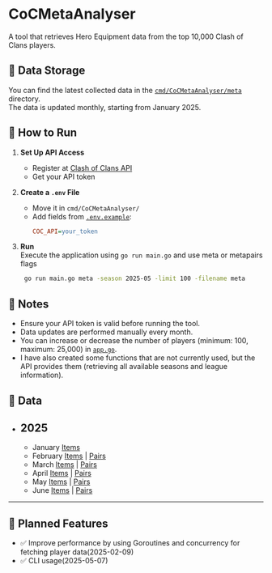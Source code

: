 # CoCMetaAnalyser

A tool that retrieves Hero Equipment data from the top 10,000 Clash of Clans players.

## 📂 Data Storage

You can find the latest collected data in the [`cmd/CoCMetaAnalyser/meta`](cmd/CoCMetaAnalyser/meta) directory.  
The data is updated monthly, starting from January 2025.

## 🚀 How to Run

1. **Set Up API Access**

    - Register at [Clash of Clans API](https://developer.clashofclans.com/)
    - Get your API token

2. **Create a `.env` File**

    - Move it in `cmd/CoCMetaAnalyser/`
    - Add fields from [`.env.example`](.env.example):
        ```ini
        COC_API=your_token
        ```

3. **Run**  
   Execute the application using `go run main.go` and use meta or metapairs flags
    ```bash
     go run main.go meta -season 2025-05 -limit 100 -filename meta
    ```

## 📌 Notes

-   Ensure your API token is valid before running the tool.
-   Data updates are performed manually every month.
-   You can increase or decrease the number of players (minimum: 100, maximum: 25,000) in [`app.go`](internal/app/app.go).
-   I have also created some functions that are not currently used, but the API provides them (retrieving all available seasons and league information).

## 📁 Data

-   ## 2025
    -   January [Items](cmd/CoCMetaAnalyser/meta/2025-01)
    -   February [Items](cmd/CoCMetaAnalyser/meta/2025-02) | [Pairs](cmd/CoCMetaAnalyser/metapairs/2025-02)
    -   March [Items](cmd/CoCMetaAnalyser/meta/2025-03) | [Pairs](cmd/CoCMetaAnalyser/metapairs/2025-03)
    -   April [Items](cmd/CoCMetaAnalyser/meta/2025-04) | [Pairs](cmd/CoCMetaAnalyser/metapairs/2025-04)
    -   May [Items](cmd/CoCMetaAnalyser/meta/2025-05) | [Pairs](cmd/CoCMetaAnalyser/metapairs/2025-05)
    -   June [Items](cmd/CoCMetaAnalyser/meta/2025-06) | [Pairs](cmd/CoCMetaAnalyser/metapairs/2025-06)

---

## 🔧 Planned Features

-   ✅ Improve performance by using Goroutines and concurrency for fetching player data(2025-02-09)
-   ✅ CLI usage(2025-05-07)
